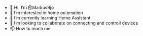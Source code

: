 - 👋 Hi, I’m @MarkusBjo
- 👀 I’m interested in home automation
- 🌱 I’m currently learning Home Assistant
- 💞️ I’m looking to collaborate on connecting and controll devices
- 📫 How to reach me 

<!---
MarkusBjo/MarkusBjo is a ✨ special ✨ repository because its `README.md` (this file) appears on your GitHub profile.
You can click the Preview link to take a look at your changes.
--->
